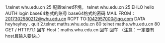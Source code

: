1.telnet whu.edu.cn 25
配置telnet环境。
telnet whu.edu.cn 25
EHLO hello
AUTH login
base64格式的账号
base64格式的密码
MAIL FROM：<2017302580212@whu.edu.cn>
RCPT TO:<1042957000@qq.com>
DATA
heyheyhey
.
quit
2.telnet maths.whu.edu.cn 80
telnet maths.whu.edu.cn 80
GET / HTTP/1.1 
回车 
Host：maths.whu.edu.cn
回车 回车
（注意：一定要有host且输入要快。）
